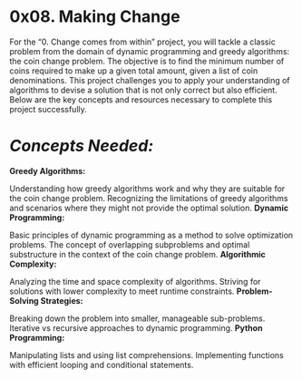 # **0x08. Making Change**

For the “0. Change comes from within” project, you will tackle a classic problem from the domain of dynamic programming and greedy algorithms: the coin change problem. The objective is to find the minimum number of coins required to make up a given total amount, given a list of coin denominations. This project challenges you to apply your understanding of algorithms to devise a solution that is not only correct but also efficient. Below are the key concepts and resources necessary to complete this project successfully.

# *Concepts Needed:*
**Greedy Algorithms:**

Understanding how greedy algorithms work and why they are suitable for the coin change problem.
Recognizing the limitations of greedy algorithms and scenarios where they might not provide the optimal solution.
**Dynamic Programming:**

Basic principles of dynamic programming as a method to solve optimization problems.
The concept of overlapping subproblems and optimal substructure in the context of the coin change problem.
**Algorithmic Complexity:**

Analyzing the time and space complexity of algorithms.
Striving for solutions with lower complexity to meet runtime constraints.
**Problem-Solving Strategies:**

Breaking down the problem into smaller, manageable sub-problems.
Iterative vs recursive approaches to dynamic programming.
**Python Programming:**

Manipulating lists and using list comprehensions.
Implementing functions with efficient looping and conditional statements.
